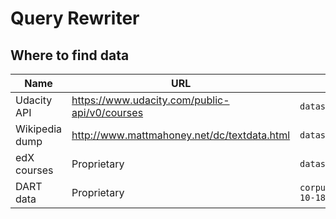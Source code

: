 # Query Rewriter

## Where to find data

Name           | URL                                             | Where to put file
-------------- | ----------------------------------------------- | -------------------------------------------------------
Udacity API    | <https://www.udacity.com/public-api/v0/courses> | `datasets/udacity-api.json`
Wikipedia dump | <http://www.mattmahoney.net/dc/textdata.html>   | `datasets/enwik8`
edX courses    | Proprietary                                     | `datasets/Master CourseListings - edX.csv`
DART data      | Proprietary                                     | `corpus_HarvardX_LatestCourses_based_on_2016-10-18.csv`
